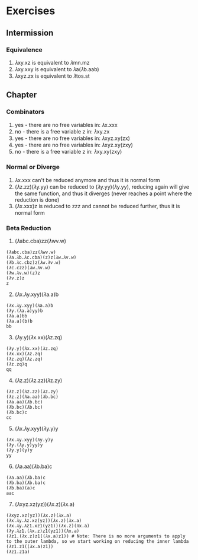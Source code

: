 # Exercises

## Intermission
### Equivalence
1. 𝜆xy.xz is equivalent to 𝜆mn.mz
2. 𝜆xy.xxy is equivalent to 𝜆a(𝜆b.aab)
3. 𝜆xyz.zx is equivalent to 𝜆tos.st

## Chapter
### Combinators
1. yes - there are no free variables in: 𝜆x.xxx
2. no - there is a free variable z in: 𝜆xy.zx
3. yes - there are no free variables in: 𝜆xyz.xy(zx)
4. yes - there are no free variables in: 𝜆xyz.xy(zxy)
5. no - there is a free variable z in: 𝜆xy.xy(zxy)

### Normal or Diverge
1. 𝜆x.xxx can't be reduced anymore and thus it is normal form
2. (𝜆z.zz)(𝜆y.yy) can be reduced to (𝜆y.yy)(𝜆y.yy), reducing again will give the same function, and thus it diverges (never reaches a point where the reduction is done)
3. (𝜆x.xxx)z is reduced to zzz and cannot be reduced further, thus it is normal form

### Beta Reduction
1. (𝜆abc.cba)zz(𝜆wv.w)
```
(𝜆abc.cba)zz(𝜆wv.w)
(𝜆a.𝜆b.𝜆c.cba)(z)z(𝜆w.𝜆v.w)
(𝜆b.𝜆c.cbz)z(𝜆w.𝜆v.w)
(𝜆c.czz)(𝜆w.𝜆v.w)
(𝜆w.𝜆v.w)(z)z
(𝜆v.z)z
z
```
2. (𝜆x.𝜆y.xyy)(𝜆a.a)b
```
(𝜆x.𝜆y.xyy)(𝜆a.a)b
(𝜆y.(𝜆a.a)yy)b
(𝜆a.a)bb
(𝜆a.a)(b)b
bb
```
3. (𝜆y.y)(𝜆x.xx)(𝜆z.zq)
```
(𝜆y.y)(𝜆x.xx)(𝜆z.zq)
(𝜆x.xx)(𝜆z.zq)
(𝜆z.zq)(𝜆z.zq)
(𝜆z.zq)q
qq
```
4. (𝜆z.z)(𝜆z.zz)(𝜆z.zy)
```
(𝜆z.z)(𝜆z.zz)(𝜆z.zy)
(𝜆z.z)(𝜆a.aa)(𝜆b.bc)
(𝜆a.aa)(𝜆b.bc)
(𝜆b.bc)(𝜆b.bc)
(𝜆b.bc)c
cc
```
5. (𝜆x.𝜆y.xyy)(𝜆y.y)y
```
(𝜆x.𝜆y.xyy)(𝜆y.y)y
(𝜆y.(𝜆y.y)yy)y
(𝜆y.y)(y)y
yy
```
6. (𝜆a.aa)(𝜆b.ba)c
```
(𝜆a.aa)(𝜆b.ba)c
(𝜆b.ba)(𝜆b.ba)c
(𝜆b.ba)(a)c
aac
```
7. (𝜆xyz.xz(yz))(𝜆x.z)(𝜆x.a)
```
(𝜆xyz.xz(yz))(𝜆x.z)(𝜆x.a)
(𝜆x.𝜆y.𝜆z.xz(yz))(𝜆x.z)(𝜆x.a)
(𝜆x.𝜆y.𝜆z1.xz1(yz1))(𝜆x.z)(𝜆x.a)
(𝜆y.𝜆z1.(𝜆x.z)z1(yz1))(𝜆x.a)
(𝜆z1.(𝜆x.z)z1((𝜆x.a)z1)) # Note: There is no more arguments to apply to the outer lambda, so we start working on reducing the inner lambda
(𝜆z1.z1((𝜆x.a)z1))
(𝜆z1.z1a)
```
